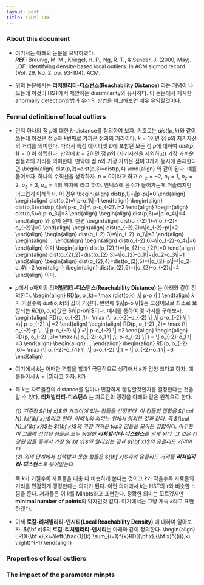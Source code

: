 ```yaml
---
layout: post 
title: (리뷰) LOF
---
```


### About this document 
- 여기서는 아래의 논문을 요약하였다. <br/>
***REF***: Breunig, M. M., Kriegel, H. P., Ng, R. T., & Sander, J. (2000, May). LOF: identifying density-based local outliers. In ACM sigmod record (Vol. 29, No. 2, pp. 93-104). ACM.

- 위의 논문에서는 **리처빌리티-디스턴스(Reachability Distance)** 라는 개념이 나오는데 이것이 HST에서 제안하는 dissimilarity와 유사하다. 이 논문에서 제시한 anormally detection방법과 우리의 방법을 비교해보면 매우 유익할것이다. 

### Formal definition of local outliers 
- 먼저 하나의 점 $p$에 대한 $k$-distance를 정의하여 보자. 기호로는 $dist(p,k)$와 같이 쓰는데 이것은 점 $p$와 $k$번째로 가까운 점과의 거리이다. $k=1$이면 점 $p$와 자기자신의 거리를 의미한다. 따라서 특정 데이터셋 $D$에 포함된 모든 점 $p$에 대하여 $dist(p,1)=0$ 이 성립한다. 만약에 $k=2$이면 점 $p$와 (자기자신을 제외하고) 가장 가까운 점들과의 거리를 의미한다. 만약에 점 $p$와 가장 가까운 점이 3개가 동시에 존재한다면 
\begin{align}
dist(p,2)=dist(p,3)=dist(p,4)
\end{align}
와 같이 된다. 예를 들어보자. 하나의 수직선을 생각하자. $p=0$이라고 하고 $o_{-2}=-2$, $o_1=1$, $o_2=2$, $o_3=3$, $o_4=4$의 위치에 라고 하자. 인덱스에 음수가 들어가는게 거슬리지만 너그럽게 이해하자. 이 경우 
\begin{align}
dist(p,1)=\\|p-p\\|=0 
\end{align}
\begin{align}
dist(p,2)=\\|p-o_1\\|=1 
\end{align}
\begin{align}
dist(p,3)=dist(p,4)=\\|p-o_2\\|=\\|p-o_{-2}\\|=2 
\end{align}
\begin{align}
dist(p,5)=\\|p-o_3\\|=3
\end{align}
\begin{align}
dist(p,6)=\\|p-o_4\\|=4 
\end{align}
와 같이 된다. 한편 
\begin{align}
dist(o_{-2},1)=\\|o_{-2}-o_{-2}\\|=0 
\end{align}
\begin{align}
dist(o_{-2},2)=\\|o_{-2}-p\\|=2 
\end{align}
\begin{align}
dist(o_{-2},3)=\\|o_{-2}-o_1\\|=3
\end{align}
\begin{align}
...
\end{align}
\begin{align}
dist(o_{-2},6)=\\|o_{-2}-o_4\\|=6
\end{align}
이며 
\begin{align}
dist(o_{2},1)=\\|o_{2}-o_{2}\\|=0 
\end{align}
\begin{align}
dist(o_{2},2)=dist(o_{2},3)=\\|o_{2}-o_1\\|=\\|o_2-o_3\\|=1
\end{align}
\begin{align}
dist(o_{2},4)=dist(o_{2},5)=\\|o_{2}-p\\|=\\|o_2-o_4\\|=2 
\end{align}
\begin{align}
dist(o_{2},6)=\\|o_{2}-o_{-2}\\|=4
\end{align}
이다. 

- $p$에서 $o$까지의 **리처빌리티-디스턴스(Reachability Distance)** 는 아래와 같이 정의한다. 
\begin{align}
RD(p, o ,k)= \max (dist(o,k) ,\\| p-o \\| ) 
\end{align}
$k$가 커질수록 $dist(o,k)$의 값이 커진다. 반면에 $\\|p-o \\|$는 고정이므로 최소로 보장되는 $RD(p, o ,k)$값은 $\\|p-o\\|$이다. 예제를 통하여 몇 가지를 구해보자. 
\begin{align}
RD(p, o_{-2} ,1)= \max (\\| o_{-2}-o_{-2} \\| ,\\| p-o_{-2} \\| ) =\\| p-o_{-2} \\| =2
\end{align}
\begin{align}
RD(p, o_{-2} ,2)= \max (\\| o_{-2}-p \\| ,\\| p-o_{-2} \\| ) =\\| p-o_{-2} \\| =2
\end{align}
\begin{align}
RD(p, o_{-2} ,3)= \max (\\| o_{-2}-o_1 \\| ,\\| p-o_{-2} \\| ) = \\| o_{-2}-o_1 \\| =3
\end{align}
\begin{align}
...
\end{align}
\begin{align}
RD(p, o_{-2} ,6)= \max (\\| o_{-2}-o_{4} \\| ,\\| p-o_{-2} \\| ) = \\| o_{-2}-o_1 \\| =6
\end{align}

- 여기에서 $k$는 어떠한 역할을 할까? 극단적으로 생각해서 $k$가 엄청 크다고 하자. 예를들어서 $k=|D|$라고 하자. $k$가 
- 즉 $k$는 자료들간의 distance를 얼마나 민감하게 랭킹할것인지를 결정한다는 것을 알 수 있다. **리처빌리티-디스턴스** 는 자료간의 랭킹을 아래와 같은 원칙으로 한다. <br/><br/>
*(1) 기준점 ${\bf x}$와 가까이에 있는 점들을 선정한다. 이 점들의 집합을 ${\cal N}_k({\bf x})$라고 한다. 이때 $k$의 의미는 위에서 정의한 것과 같다. 즉 ${\cal N}_({\bf x})$는 ${\bf x}$와 가장 가까운 top3 점들을 모아둔 집합이다. 아무튼 이 그룹에 선정된 점들은 모두 동일한 **리처빌리티-디스턴스**를 얻게 된다. 그 값은 선정된 값들 중에서 가장 ${\bf x}$와 멀리있는 점과 ${\bf x}$의 유클리드 거리이다. <br/>
(2) 위의 단계에서 선택받지 못한 점들은 ${\bf x}$와의 유클리드 거리를 **리처빌리티-디스턴스**로 부여받는다. <br/><br/>*
즉 $k$가 커질수록 자료들을 대충 다 비슷하게 본다는 것이고 $k$가 작을수록 자료들의 거리를 민감하게 랭킹한다는 의미가 된다. 이런 의미에서 $k$는 HST의 $\tau$와 비슷한 느낌을 준다. 저자들은 이 $k$를 Minpts라고 표현한다. 정확한 의미는 모르겠지만 **minimal number of points**의 약자인것 같다. 여기에서는 그냥 계속 $k$라고 표현하겠다. 

- 이제 **로칼-리처빌리티-덴시티(Local Reachability Density)** 에 대하여 알아보자. ${\bf x}$의 **로칼-리처빌리티-덴시티**는 아래와 같이 정의한다. 
\begin{align}
LRD({\bf x},k)=\left(\frac{1}{k} \sum_{i=1}^{k}RD({\bf x},{\bf x}^{(i)},k) \right)^{-1}
\end{align}



### Properties of local outliers 

### The impact of the parameter minpts 

